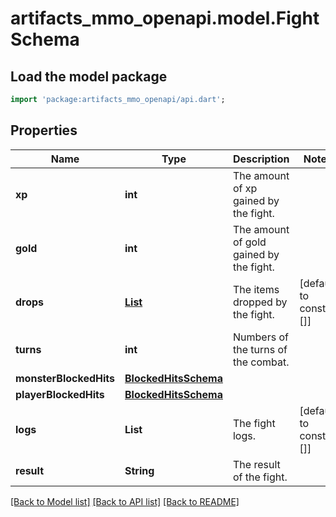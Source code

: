 # artifacts_mmo_openapi.model.FightSchema

## Load the model package
```dart
import 'package:artifacts_mmo_openapi/api.dart';
```

## Properties
Name | Type | Description | Notes
------------ | ------------- | ------------- | -------------
**xp** | **int** | The amount of xp gained by the fight. | 
**gold** | **int** | The amount of gold gained by the fight. | 
**drops** | [**List<DropSchema>**](DropSchema.md) | The items dropped by the fight. | [default to const []]
**turns** | **int** | Numbers of the turns of the combat. | 
**monsterBlockedHits** | [**BlockedHitsSchema**](BlockedHitsSchema.md) |  | 
**playerBlockedHits** | [**BlockedHitsSchema**](BlockedHitsSchema.md) |  | 
**logs** | **List<String>** | The fight logs. | [default to const []]
**result** | **String** | The result of the fight. | 

[[Back to Model list]](../README.md#documentation-for-models) [[Back to API list]](../README.md#documentation-for-api-endpoints) [[Back to README]](../README.md)


